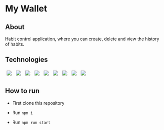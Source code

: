 # My Wallet


## About

Habit control application, where you can create, delete and view the history of habits.

## Technologies

<div>
    <img style='margin: 5px;' src="https://img.shields.io/badge/javascript%20-%2320232a.svg?&style=for-the-badge&color=F7DF1E&logo=javascript&logoColor=000000" />
  <img style='margin: 5px;' src="https://img.shields.io/badge/CSS3%20-%2320232a.svg?&style=for-the-badge&color=1572B6&logo=CSS3&logoColor=ffffff"/>
  <img style='margin: 5px;' src="https://img.shields.io/badge/HTML5%20-%2320232a.svg?&style=for-the-badge&color=E34F26&logo=HTML5&logoColor=ffffff"/>
  <img style='margin: 5px;' src="https://img.shields.io/badge/react%20-%2320232a.svg?&style=for-the-badge&color=363636&logo=react&logoColor=q61DAFB"/>
  <img style='margin: 5px;' src="https://img.shields.io/badge/styled components%20-%2320232a.svg?&style=for-the-badge&color=DB7093&logo=styled-components&logoColor=ffffff"/>
  <img style='margin: 5px;' src="https://img.shields.io/badge/context api%20-%2320232a.svg?&style=for-the-badge&color=61DAFB&logo=react&logoColor=000000"/>
  <img style='margin: 5px;' src="https://img.shields.io/badge/axios%20-%2320232a.svg?&style=for-the-badge&color=363636&logo=axios&logoColor=E34F26"/>
  <img style='margin: 5px;' src="https://img.shields.io/badge/react calendar%20-%2320232a.svg?&style=for-the-badge&color=363636&logo=react calendar&logoColor=E34F26"/>
  <img style='margin: 5px;' src="https://img.shields.io/badge/Vercel%20-%2320232a.svg?&style=for-the-badge&color=000000&logo=Vercel&logoColor=ffffff"/>
</div>

## How to run 

- First clone this repository

- Run ```npm i```

- Run ```npm run start```
